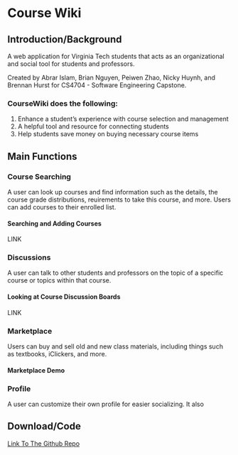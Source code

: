 # Course Wiki

## Introduction/Background

A web application for Virginia Tech students that acts as an organizational and social tool for students and professors. 

Created by Abrar Islam, Brian Nguyen, Peiwen Zhao, Nicky Huynh, and Brennan Hurst for CS4704 - Software Engineering Capstone.

### CourseWiki does the following:
1. Enhance a student’s experience with course selection and management
2. A helpful tool and resource for connecting students
3. Help students save money on buying necessary course items

## Main Functions

### Course Searching

A user can look up courses and find information such as the details, the course grade distributions, reuirements to take this course, and more. Users can add courses to their enrolled list.

#### Searching and Adding Courses

LINK

### Discussions

A user can talk to other students and professors on the topic of a specific course or topics within that course.

#### Looking at Course Discussion Boards

LINK

### Marketplace

Users can buy and sell old and new class materials, including things such as textbooks, iClickers, and more.

#### Marketplace Demo

### Profile

A user can customize their own profile for easier socializing. It also 

## Download/Code

[Link To The Github Repo](https://github.com/nickyhuynh1/CourseProject)
